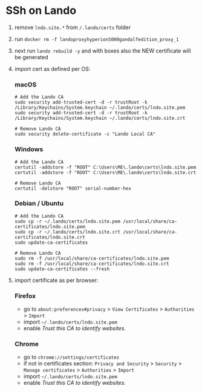 # SSh on Lando

1. remove `lndo.site.*` from `/.lando/certs` folder
2. run `docker rm -f landoproxyhyperion5000gandalfedition_proxy_1`
3. next run `lando rebuild -y` and with boxes also the NEW certificate will be generated
4. import cert as defined per OS:

    ### macOS
    ```
    # Add the Lando CA
    sudo security add-trusted-cert -d -r trustRoot -k /Library/Keychains/System.keychain ~/.lando/certs/lndo.site.pem
    sudo security add-trusted-cert -d -r trustRoot -k /Library/Keychains/System.keychain ~/.lando/certs/lndo.site.crt
    
    # Remove Lando CA
    sudo security delete-certificate -c "Lando Local CA"
    ```
    
    ### Windows
    ```
    # Add the Lando CA
    certutil -addstore -f "ROOT" C:\Users\ME\.lando\certs\lndo.site.pem
    certutil -addstore -f "ROOT" C:\Users\ME\.lando\certs\lndo.site.crt
    
    # Remove Lando CA
    certutil -delstore "ROOT" serial-number-hex
    ```
    
    ### Debian / Ubuntu
    ```
    # Add the Lando CA
    sudo cp -r ~/.lando/certs/lndo.site.pem /usr/local/share/ca-certificates/lndo.site.pem
    sudo cp -r ~/.lando/certs/lndo.site.crt /usr/local/share/ca-certificates/lndo.site.crt
    sudo update-ca-certificates
    
    # Remove Lando CA
    sudo rm -f /usr/local/share/ca-certificates/lndo.site.pem
    sudo rm -f /usr/local/share/ca-certificates/lndo.site.crt
    sudo update-ca-certificates --fresh
    ```

5. import certificate as per browser:
    
    ### Firefox
    - go to `about:preferences#privacy` > `View Certificates` > `Authorities` > `Import`
    - import `~/.lando/certs/lndo.site.pem`
    - enable _Trust this CA to identify websites._
    
    ### Chrome
    - go to `chrome://settings/certificates`
    - if not in certificates section: `Privacy and Security` > `Security` > `Manage certificates` > `Authorities` > `Import`
    - import `~/.lando/certs/lndo.site.pem`
    - enable _Trust this CA to identify websites._

